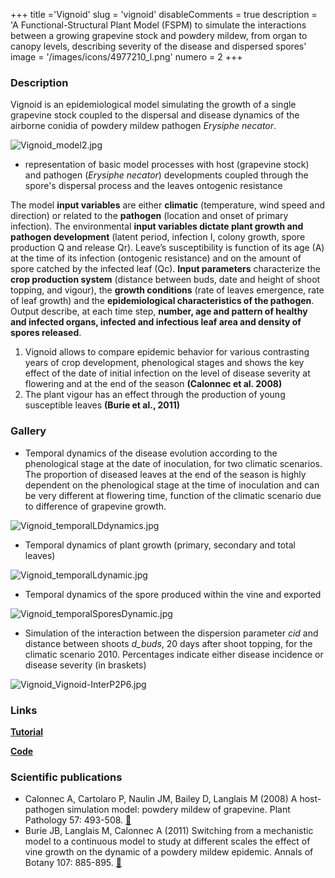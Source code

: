 +++
title ='Vignoid'
slug = 'vignoid'
disableComments = true
description = 'A Functional-Structural Plant Model (FSPM) to simulate the interactions between a growing grapevine stock and powdery mildew, from organ to canopy levels, describing severity of the disease and dispersed spores'
image = '/images/icons/4977210_l.png'
numero = 2
+++


<!--# Vignoid-->

### Description

Vignoid is an epidemiological model simulating the growth of a single grapevine stock coupled to the dispersal and disease dynamics of the airborne conidia of powdery mildew pathogen *Erysiphe necator*. 
<div style="align: center; width: 60%">
	
  ![Vignoid_model2.jpg](/images/vignoid/model2.jpg)
	
</div>

- representation of basic model processes with host (grapevine stock) and pathogen (*Erysiphe necator*) developments coupled through the spore's dispersal process and the leaves ontogenic resistance

The model **input variables** are either **climatic** (temperature, wind speed and direction) or related to the **pathogen** (location and onset of primary infection). The environmental **input variables dictate plant growth and pathogen development** (latent period, infection I, colony growth, spore production Q and release Qr). Leave’s susceptibility is function of its age (A) at the time of its infection (ontogenic resistance) and on the amount of spore catched by the infected leaf (Qc).
**Input parameters** characterize the **crop production system** (distance between buds, date and height of shoot topping, and vigour), the **growth conditions** (rate of leaves emergence, rate of leaf growth) and the **epidemiological characteristics of the pathogen**.
Output describe, at each time step, **number, age and pattern of healthy and infected organs, infected and infectious leaf area and density of spores released**. 
1.	Vignoid allows to compare epidemic behavior for various contrasting years of crop development, phenological stages and shows the key effect of the date of initial infection on the level of disease severity at flowering and at the end of the season **(Calonnec et al. 2008)**
2.	The plant vigour has an effect through the production of young susceptible leaves **(Burie et al., 2011)**


### Gallery

* Temporal dynamics of the disease evolution according to the phenological stage at the date of inoculation, for two climatic scenarios. The proportion of diseased leaves at the end of the season is highly dependent on the phenological stage at the time of inoculation and can be very different at flowering time, function of the climatic scenario due to difference of grapevine growth.
<div style="align: center; width: 90%">
	
![Vignoid_temporalLDdynamics.jpg](/images/vignoid/temporalLDdynamics.jpg)
	
</div>


* Temporal dynamics of plant growth (primary, secondary and total leaves)
<div style="align: center; width: 70%">

![Vignoid_temporalLdynamic.jpg](/images/vignoid/temporalLdynamic.jpg)
	
</div>

* Temporal dynamics of the spore produced within the vine and exported
<div style="align: center; width: 80%">

![Vignoid_temporalSporesDynamic.jpg](/images/vignoid/temporalSporesDynamic.jpg)
	
</div>

* Simulation of the interaction between the dispersion parameter *cid* and  distance between shoots *d_buds*, 20 days after shoot topping, for the climatic scenario 2010. Percentages indicate either disease incidence or disease severity (in braskets)
<div style="align: center; width: 60%">

![Vignoid_Vignoid-InterP2P6.jpg](/images/vignoid/Vignoid-InterP2P6.jpg)
	
</div>


### Links

[**Tutorial**](https://hydroshoot.readthedocs.io/en/latest/)

[**Code**](https://github.com/openalea/hydroshoot)


### Scientific publications

- Calonnec A, Cartolaro P, Naulin JM, Bailey D, Langlais M (2008) A host-pathogen simulation model: powdery mildew of grapevine. Plant Pathology 57: 493-508.  [:page_facing_up:](https://doi.org/10.1111/j.1365-3059.2007.01783.x)
- Burie JB, Langlais M, Calonnec A (2011) Switching from a mechanistic model to a continuous model to study at different scales the effect of vine growth on the dynamic of a powdery mildew epidemic. Annals of Botany 107: 885-895.  [:page_facing_up:](https://doi.org/10.1093/aob/mcq233)
